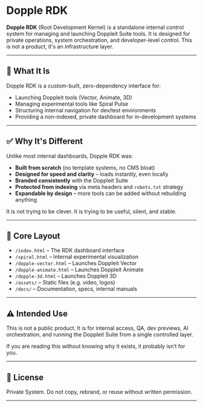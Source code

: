 
# Dopple RDK

**Dopple RDK** (Root Development Kernel) is a standalone internal control system for managing and launching Doppleit Suite tools. It is designed for private operations, system orchestration, and developer-level control. This is not a product, it's an infrastructure layer.

---

## 🔧 What It Is

Dopple RDK is a custom-built, zero-dependency interface for:

- Launching Doppleit tools (Vector, Animate, 3D)
- Managing experimental tools like Spiral Pulse
- Structuring internal navigation for dev/test environments
- Providing a non-indexed, private dashboard for in-development systems

---

## ✅ Why It's Different

Unlike most internal dashboards, Dopple RDK was:

- **Built from scratch** (no template systems, no CMS bloat)
- **Designed for speed and clarity** – loads instantly, even locally
- **Branded consistently** with the Doppleit Suite
- **Protected from indexing** via meta headers and `robots.txt` strategy
- **Expandable by design** – more tools can be added without rebuilding anything

It is not trying to be clever. It is trying to be useful, silent, and stable.

---

## 🧱 Core Layout

- `/index.html` – The RDK dashboard interface
- `/spiral.html` – Internal experimental visualization
- `/dopple-vector.html` – Launches Doppleit Vector
- `/dopple-animate.html` – Launches Doppleit Animate
- `/dopple-3d.html` – Launches Doppleit 3D
- `/assets/` – Static files (e.g. video, logos)
- `/docs/` – Documentation, specs, internal manuals

---

## ⚠️ Intended Use

This is not a public product. It is for internal access, QA, dev previews, AI orchestration, and running the Doppleit Suite from a single controlled layer. 

If you are reading this without knowing why it exists, it probably isn’t for you.

---

## 🧭 License

Private System. Do not copy, rebrand, or reuse without written permission.

---

